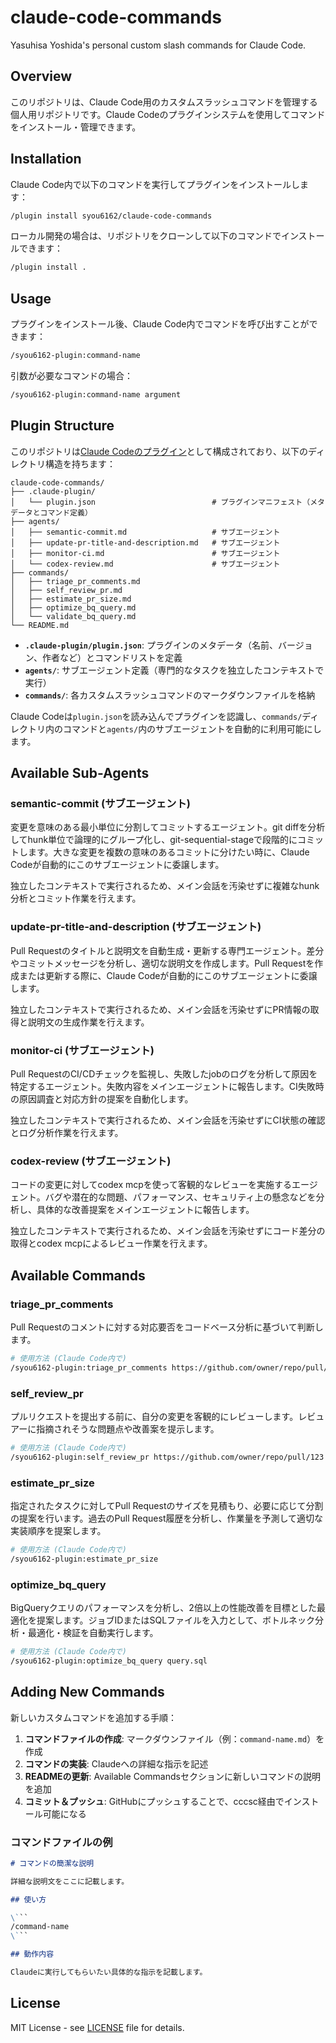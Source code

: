 # claude-code-commands

Yasuhisa Yoshida's personal custom slash commands for Claude Code.

## Overview

このリポジトリは、Claude Code用のカスタムスラッシュコマンドを管理する個人用リポジトリです。Claude Codeのプラグインシステムを使用してコマンドをインストール・管理できます。

## Installation

Claude Code内で以下のコマンドを実行してプラグインをインストールします：

```bash
/plugin install syou6162/claude-code-commands
```

ローカル開発の場合は、リポジトリをクローンして以下のコマンドでインストールできます：

```bash
/plugin install .
```

## Usage

プラグインをインストール後、Claude Code内でコマンドを呼び出すことができます：

```bash
/syou6162-plugin:command-name
```

引数が必要なコマンドの場合：

```bash
/syou6162-plugin:command-name argument
```

## Plugin Structure

このリポジトリは[Claude Codeのプラグイン](https://docs.claude.com/ja/docs/claude-code/plugins)として構成されており、以下のディレクトリ構造を持ちます：

```
claude-code-commands/
├── .claude-plugin/
│   └── plugin.json                          # プラグインマニフェスト（メタデータとコマンド定義）
├── agents/
│   ├── semantic-commit.md                   # サブエージェント
│   ├── update-pr-title-and-description.md   # サブエージェント
│   ├── monitor-ci.md                        # サブエージェント
│   └── codex-review.md                      # サブエージェント
├── commands/
│   ├── triage_pr_comments.md
│   ├── self_review_pr.md
│   ├── estimate_pr_size.md
│   ├── optimize_bq_query.md
│   └── validate_bq_query.md
└── README.md
```

- **`.claude-plugin/plugin.json`**: プラグインのメタデータ（名前、バージョン、作者など）とコマンドリストを定義
- **`agents/`**: サブエージェント定義（専門的なタスクを独立したコンテキストで実行）
- **`commands/`**: 各カスタムスラッシュコマンドのマークダウンファイルを格納

Claude Codeは`plugin.json`を読み込んでプラグインを認識し、`commands/`ディレクトリ内のコマンドと`agents/`内のサブエージェントを自動的に利用可能にします。

## Available Sub-Agents

### semantic-commit (サブエージェント)
変更を意味のある最小単位に分割してコミットするエージェント。git diffを分析してhunk単位で論理的にグループ化し、git-sequential-stageで段階的にコミットします。大きな変更を複数の意味のあるコミットに分けたい時に、Claude Codeが自動的にこのサブエージェントに委譲します。

独立したコンテキストで実行されるため、メイン会話を汚染せずに複雑なhunk分析とコミット作業を行えます。

### update-pr-title-and-description (サブエージェント)
Pull Requestのタイトルと説明文を自動生成・更新する専門エージェント。差分やコミットメッセージを分析し、適切な説明文を作成します。Pull Requestを作成または更新する際に、Claude Codeが自動的にこのサブエージェントに委譲します。

独立したコンテキストで実行されるため、メイン会話を汚染せずにPR情報の取得と説明文の生成作業を行えます。

### monitor-ci (サブエージェント)
Pull RequestのCI/CDチェックを監視し、失敗したjobのログを分析して原因を特定するエージェント。失敗内容をメインエージェントに報告します。CI失敗時の原因調査と対応方針の提案を自動化します。

独立したコンテキストで実行されるため、メイン会話を汚染せずにCI状態の確認とログ分析作業を行えます。

### codex-review (サブエージェント)
コードの変更に対してcodex mcpを使って客観的なレビューを実施するエージェント。バグや潜在的な問題、パフォーマンス、セキュリティ上の懸念などを分析し、具体的な改善提案をメインエージェントに報告します。

独立したコンテキストで実行されるため、メイン会話を汚染せずにコード差分の取得とcodex mcpによるレビュー作業を行えます。

## Available Commands

### triage_pr_comments
Pull Requestのコメントに対する対応要否をコードベース分析に基づいて判断します。

```bash
# 使用方法 (Claude Code内で)
/syou6162-plugin:triage_pr_comments https://github.com/owner/repo/pull/123
```

### self_review_pr
プルリクエストを提出する前に、自分の変更を客観的にレビューします。レビュアーに指摘されそうな問題点や改善案を提示します。

```bash
# 使用方法 (Claude Code内で)
/syou6162-plugin:self_review_pr https://github.com/owner/repo/pull/123
```

### estimate_pr_size
指定されたタスクに対してPull Requestのサイズを見積もり、必要に応じて分割の提案を行います。過去のPull Request履歴を分析し、作業量を予測して適切な実装順序を提案します。

```bash
# 使用方法 (Claude Code内で)
/syou6162-plugin:estimate_pr_size
```

### optimize_bq_query
BigQueryクエリのパフォーマンスを分析し、2倍以上の性能改善を目標とした最適化を提案します。ジョブIDまたはSQLファイルを入力として、ボトルネック分析・最適化・検証を自動実行します。

```bash
# 使用方法 (Claude Code内で)
/syou6162-plugin:optimize_bq_query query.sql
```

## Adding New Commands

新しいカスタムコマンドを追加する手順：

1. **コマンドファイルの作成**: マークダウンファイル（例：`command-name.md`）を作成
2. **コマンドの実装**: Claudeへの詳細な指示を記述
3. **READMEの更新**: Available Commandsセクションに新しいコマンドの説明を追加
4. **コミット＆プッシュ**: GitHubにプッシュすることで、cccsc経由でインストール可能になる

### コマンドファイルの例

```markdown
# コマンドの簡潔な説明

詳細な説明文をここに記載します。

## 使い方

\```
/command-name
\```

## 動作内容

Claudeに実行してもらいたい具体的な指示を記載します。
```

## License

MIT License - see [LICENSE](LICENSE) file for details.